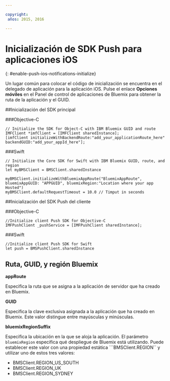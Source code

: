 ```yaml
---

copyright:
 años: 2015, 2016

---
```


# Inicialización de SDK Push para aplicaciones iOS
{: #enable-push-ios-notifications-initialize}

Un lugar común para colocar el código de inicialización se encuentra en el delegado de aplicación para la aplicación
     iOS.
Pulse el enlace **Opciones móviles** en el Panel de control de aplicaciones de Bluemix para obtener la ruta de la aplicación y el GUID.

##Inicialización del SDK principal

###Objective-C

```
// Initialize the SDK for Object-C with IBM Bluemix GUID and route
IMFClient *imfClient = [IMFClient sharedInstance];
[imfClient initializeWithBackendRoute:"add_your_applicationRoute_here" backendGUID:"add_your_appId_here"];
```

###Swift

```
// Initialize the Core SDK for Swift with IBM Bluemix GUID, route, and region
let myBMSClient = BMSClient.sharedInstance

myBMSClient.initializeWithBluemixAppRoute("BluemixAppRoute", bluemixAppGUID: "APPGUID", bluemixRegion:"Location where your app Hosted")
myBMSClient.defaultRequestTimeout = 10.0 // Timput in seconds
```

##Inicialización del SDK Push del cliente

###Objective-C

```
//Initialize client Push SDK for Objective-C
IMFPushClient _pushService = [IMFPushClient sharedInstance];
```

###Swift

```
//Initialize client Push SDK for Swift
let push = BMSPushClient.sharedInstance
```

## Ruta, GUID, y región Bluemix

**appRoute**

Especifica la ruta que se asigna a la aplicación de servidor que ha creado en Bluemix.

**GUID**

Especifica la clave exclusiva asignada a la aplicación que ha creado en Bluemix. Este valor distingue
                entre mayúsculas y minúsculas.

**bluemixRegionSuffix**

Especifica la ubicación en la que se aloja la aplicación. El parámetro ```bluemixRegion``` especifica qué despliegue de Bluemix está utilizando. Puede establecer este valor con una propiedad estática ```BMSClient.REGION`` y utilizar uno de estos tres valores:

- BMSClient.REGION_US_SOUTH
- BMSClient.REGION_UK
- BMSClient.REGION_SYDNEY
